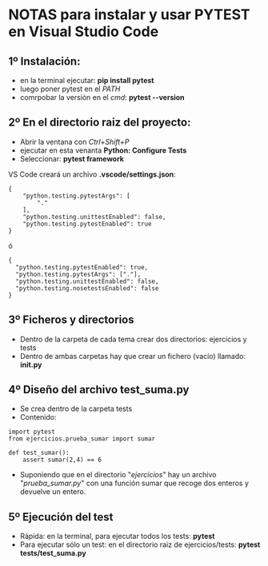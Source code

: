 # NOTAS para instalar y usar PYTEST en Visual Studio Code

## 1º Instalación: 
- en la terminal ejecutar: **pip install pytest**
- luego poner pytest en el *PATH*
- comrpobar la versión en el *cmd*:  **pytest --version**

## 2º En el directorio raiz del proyecto:
- Abrir la ventana con *Ctrl+Shift+P*
- ejecutar en esta venanta **Python: Configure Tests**
- Seleccionar: **pytest framework**

VS Code creará un archivo __.vscode/settings.json__:
```
{
    "python.testing.pytestArgs": [
        "."
    ],
    "python.testing.unittestEnabled": false,
    "python.testing.pytestEnabled": true
}

```
ó
```
{
  "python.testing.pytestEnabled": true,
  "python.testing.pytestArgs": ["."],
  "python.testing.unittestEnabled": false,
  "python.testing.nosetestsEnabled": false
}

```

## 3º Ficheros y directorios
- Dentro de la carpeta de cada tema crear dos directorios: ejercicios y tests
- Dentro de ambas carpetas hay que crear un fichero (vacío) llamado: **__init__.py**

## 4º Diseño del archivo test_suma.py
- Se crea dentro de la carpeta tests
- Contenido:
```
import pytest
from ejercicios.prueba_sumar import sumar

def test_sumar():
    assert sumar(2,4) == 6
```
- Suponiendo que en el directorio "*ejercicios*" hay un archivo "*prueba_sumar.py*" con una función sumar que recoge dos enteros y devuelve un entero.

## 5º Ejecución del test
- Rápida: en la terminal, para ejecutar todos los tests: **pytest**
- Para ejecutar sólo un test: en el directorio raiz de ejercicios/tests: **pytest tests/test_suma.py**
